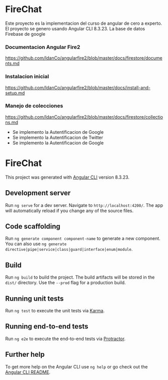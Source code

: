 # FireChat

Este proyecto es la implementacion del curso de angular de cero a experto. El proyecto se genero usando Angular CLI 8.3.23.
La base de datos Firebase de google

### Documentacion Angular Fire2
https://github.com/IdanCo/angularfire2/blob/master/docs/firestore/documents.md

### Instalacion inicial
https://github.com/IdanCo/angularfire2/blob/master/docs/install-and-setup.md

### Manejo de colecciones
https://github.com/IdanCo/angularfire2/blob/master/docs/firestore/collections.md





* Se implemento la Autentificacion de Google 
* Se implemento la Autentificacion de Twitter 
* Se implemento la Autentificacion de Google 

# FireChat

This project was generated with [Angular CLI](https://github.com/angular/angular-cli) version 8.3.23.

## Development server

Run `ng serve` for a dev server. Navigate to `http://localhost:4200/`. The app will automatically reload if you change any of the source files.

## Code scaffolding

Run `ng generate component component-name` to generate a new component. You can also use `ng generate directive|pipe|service|class|guard|interface|enum|module`.

## Build

Run `ng build` to build the project. The build artifacts will be stored in the `dist/` directory. Use the `--prod` flag for a production build.

## Running unit tests

Run `ng test` to execute the unit tests via [Karma](https://karma-runner.github.io).

## Running end-to-end tests

Run `ng e2e` to execute the end-to-end tests via [Protractor](http://www.protractortest.org/).

## Further help

To get more help on the Angular CLI use `ng help` or go check out the [Angular CLI README](https://github.com/angular/angular-cli/blob/master/README.md).


